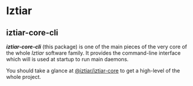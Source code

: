 # Iztiar #

## iztiar-core-cli ##

___iztiar-core-cli___ (this package) is one of the main pieces of the very core of the whole _Iztiar_ software family. It provides the command-line interface which will is used at startup to run main daemons.

You should take a glance at [@iztiar/iztiar-core](https://github.com/iztiar/iztiar-core/) to get a high-level of the whole project.

